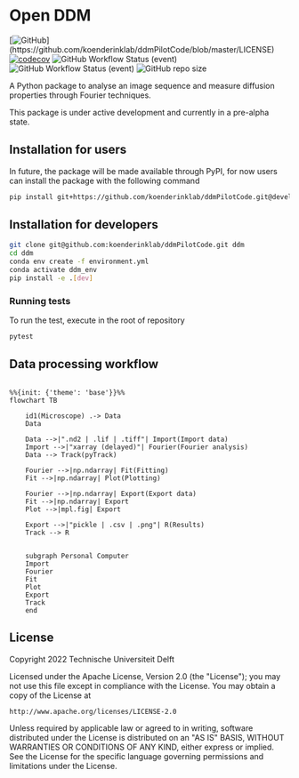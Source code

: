 # Open DDM 

[![GitHub](https://img.shields.io/github/license/koenderinklab/ddmPilotCode?)](https://github.com/koenderinklab/ddmPilotCode/blob/master/LICENSE)
[![codecov](https://codecov.io/gh/koenderinklab/ddmPilotCode/branch/master/graph/badge.svg?token=V4VZcNYyMG)](https://codecov.io/gh/koenderinklab/ddmPilotCode)
![GitHub Workflow Status (event)](https://img.shields.io/github/workflow/status/koenderinklab/ddmPilotCode/deploy-documentation?label=documentation)
![GitHub Workflow Status (event)](https://img.shields.io/github/workflow/status/koenderinklab/ddmPilotCode/Build%20and%20test%20Python%20package)
![GitHub repo size](https://img.shields.io/github/repo-size/koenderinklab/ddmPilotCode)


A Python package to analyse an image sequence and measure diffusion properties through Fourier techniques.

This package is under active development and currently in a pre-alpha state.

## Installation for users
In future, the package will be made available through PyPI, for now users can install the package with the following command

 ```bash
 pip install git+https://github.com/koenderinklab/ddmPilotCode.git@develop
 ```

## Installation for developers

```bash
git clone git@github.com:koenderinklab/ddmPilotCode.git ddm
cd ddm
conda env create -f environment.yml
conda activate ddm_env
pip install -e .[dev]
``` 

### Running tests

To run the test, execute in the root of repository
```bash
pytest
```

## Data processing workflow

```{mermaid}

%%{init: {'theme': 'base'}}%%
flowchart TB

    id1(Microscope) .-> Data
    Data

    Data -->|".nd2 | .lif | .tiff"| Import(Import data)
    Import -->|"xarray (delayed)"| Fourier(Fourier analysis)
    Data --> Track(pyTrack)

    Fourier -->|np.ndarray| Fit(Fitting)
    Fit -->|np.ndarray| Plot(Plotting)
    
    Fourier -->|np.ndarray| Export(Export data)
    Fit -->|np.ndarray| Export
    Plot -->|mpl.fig| Export

    Export -->|"pickle | .csv | .png"| R(Results)    
    Track --> R    


    subgraph Personal Computer
    Import
    Fourier
    Fit
    Plot
    Export
    Track
    end
```

## License

Copyright 2022 Technische Universiteit Delft

Licensed under the Apache License, Version 2.0 (the "License");
you may not use this file except in compliance with the License.
You may obtain a copy of the License at

    http://www.apache.org/licenses/LICENSE-2.0

Unless required by applicable law or agreed to in writing, software
distributed under the License is distributed on an "AS IS" BASIS,
WITHOUT WARRANTIES OR CONDITIONS OF ANY KIND, either express or implied.
See the License for the specific language governing permissions and
limitations under the License.
